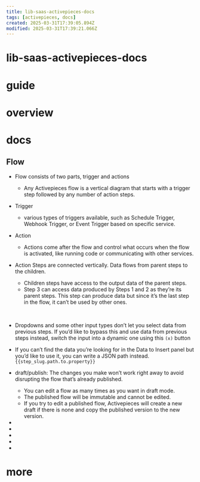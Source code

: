 ```yaml
---
title: lib-saas-activepieces-docs
tags: [activepieces, docs]
created: 2025-03-31T17:39:05.894Z
modified: 2025-03-31T17:39:21.066Z
---
```


# lib-saas-activepieces-docs

# guide

# overview

# docs

## Flow

- Flow consists of two parts, trigger and actions
  - Any Activepieces flow is a vertical diagram that starts with a trigger step followed by any number of action steps.

- Trigger
  - various types of triggers available, such as Schedule Trigger, Webhook Trigger, or Event Trigger based on specific service.
- Action
  - Actions come after the flow and control what occurs when the flow is activated, like running code or communicating with other services.

- Action Steps are connected vertically. Data flows from parent steps to the children. 
  - Children steps have access to the output data of the parent steps.
  - Step 3 can access data produced by Steps 1 and 2 as they’re its parent steps. This step can produce data but since it’s the last step in the flow, it can’t be used by other ones.

​

- Dropdowns and some other input types don’t let you select data from previous steps. If you’d like to bypass this and use data from previous steps instead, switch the input into a dynamic one using this `(x)` button

- If you can’t find the data you’re looking for in the Data to Insert panel but you’d like to use it, you can write a JSON path instead. `{{step_slug.path.to.property}}`

- draft/publish: The changes you make won’t work right away to avoid disrupting the flow that’s already published. 
  - You can edit a flow as many times as you want in draft mode.
  - The published flow will be immutable and cannot be edited.
  - If you try to edit a published flow, Activepieces will create a new draft if there is none and copy the published version to the new version.

- 
- 
- 
- 
- 

# more
